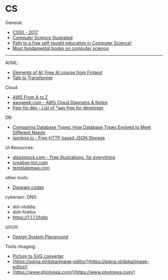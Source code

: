 # CS

General:
- [CS50 - 2017](https://www.youtube.com/watch?v=y62zj9ozPOM&list=PLhQjrBD2T3828ZVcVzEIhsHVgjANGZveu)
- [Computer Science Illustrated](http://csillustrated.berkeley.edu/)
- [Path to a free self-taught education in Computer Science!](https://github.com/ossu/computer-science)
- [Most fundamental books on computer science](https://news.ycombinator.com/item?id=21311302)

---

AI/ML:
- [Elements of AI: Free AI course from Finland](https://www.elementsofai.com/)
- [Talk to Transformer](https://talktotransformer.com/)


Cloud
- [AWS From A to Z](http://www.helenanderson.co.nz/aws-a-z/)
- [awsgeek.com - AWS Cloud Diagrams & Notes](https://www.awsgeek.com/)
- [free-for.dev - List of *aas free for developer](https://free-for.dev/#/?id=ci-cd)


DB:
- [Comparing Database Types: How Database Types Evolved to Meet Different Needs](https://www.prisma.io/blog/comparison-of-database-models-1iz9u29nwn37)
- [jsonbox.io - Free HTTP based JSON Storage](https://jsonbox.io/)


UI Resources:
- [glazestock.com - Free illustrations, for everything](https://www.glazestock.com)
- [creative-tim.com](https://www.creative-tim.com/)
- [templatemag.com](https://templatemag.com/)






other tools:
- [Diagram.codes](https://www.diagram.codes/)


cybersec:
DNS:
- dot-stubby
- doh-firefox
- https://1.1.1.1/help



UI/UX:
- [Design System Playground](https://design-system-playground.netlify.com/)


Tools-Imaging:
- [Picture to SVG converter](https://picsvg.com/)
- [https://pqina.nl/doka/image-editor/](https://pqina.nl/doka/image-editor/)
- [https://www.photopea.com/](https://www.photopea.com/)
